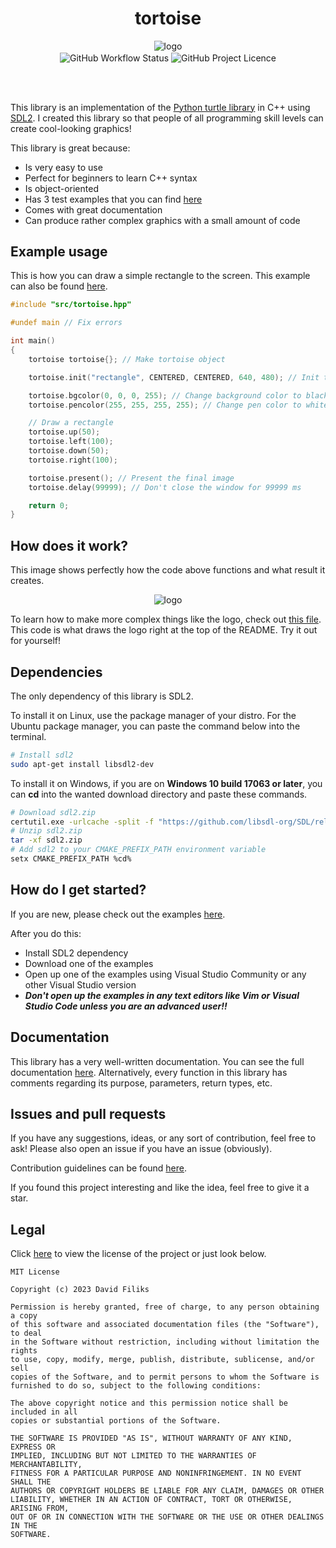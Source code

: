 <h1 align="center">tortoise</h1>
<p align="center">
<img src="assets/croppedcircle.png" align="center" title="logo">
<br>
<img alt="GitHub Workflow Status" align="center" src="https://img.shields.io/github/actions/workflow/status/dafiliks/tortoise/cmake-multi-platform.yml">
<img alt="GitHub Project Licence" align="center" src="https://img.shields.io/github/license/dafiliks/tortoise">
</p>
<br> <br>

This library is an implementation of the [Python turtle library](https://docs.python.org/3/library/turtle.html) in C++ using [SDL2](https://github.com/libsdl-org/SDL/tree/SDL2). I created this library so that people of all programming skill levels can create cool-looking graphics!

This library is great because:
- Is very easy to use
- Perfect for beginners to learn C++ syntax
- Is object-oriented
- Has 3 test examples that you can find [here](examples)
- Comes with great documentation
- Can produce rather complex graphics with a small amount of code

## Example usage
This is how you can draw a simple rectangle to the screen. This example can also be found [here](examples/rectangle).

```cpp
#include "src/tortoise.hpp"

#undef main // Fix errors

int main()
{
	tortoise tortoise{}; // Make tortoise object

	tortoise.init("rectangle", CENTERED, CENTERED, 640, 480); // Init the window

	tortoise.bgcolor(0, 0, 0, 255); // Change background color to black
	tortoise.pencolor(255, 255, 255, 255); // Change pen color to white

	// Draw a rectangle
	tortoise.up(50);
	tortoise.left(100);
	tortoise.down(50);
	tortoise.right(100);

	tortoise.present(); // Present the final image
	tortoise.delay(99999); // Don't close the window for 99999 ms

	return 0;
}
```
## How does it work?
This image shows perfectly how the code above functions and what result it creates.
<p align="center">
<img src="assets/example.jpg" align="center" title="logo">
</p>

To learn how to make more complex things like the logo, check out [this file](tests/tests.cpp). This code is what draws the logo right at the top of the README. Try it out for yourself!

## Dependencies
The only dependency of this library is SDL2.

To install it on Linux, use the package manager of your distro. For the Ubuntu package manager, you can paste the command below into the terminal.
```bash
# Install sdl2
sudo apt-get install libsdl2-dev
```

To install it on Windows, if you are on **Windows 10 build 17063 or later**, you can **cd** into the wanted download directory and paste these commands.
```bash
# Download sdl2.zip
certutil.exe -urlcache -split -f "https://github.com/libsdl-org/SDL/releases/download/release-2.28.5/SDL2-devel-2.28.5-VC.zip" sdl2.zip
# Unzip sdl2.zip
tar -xf sdl2.zip
# Add sdl2 to your CMAKE_PREFIX_PATH environment variable
setx CMAKE_PREFIX_PATH %cd%
```
## How do I get started?
If you are new, please check out the examples [here](examples).

After you do this:
- Install SDL2 dependency
- Download one of the examples
- Open up one of the examples using Visual Studio Community or any other Visual Studio version
- ***Don't open up the examples in any text editors like Vim or Visual Studio Code unless you are an advanced user!!***

## Documentation 
This library has a very well-written documentation. You can see the full documentation [here](docs/DOCUMENTATION.md). Alternatively, every function in this library has comments regarding its purpose, parameters, return types, etc.

## Issues and pull requests 
If you have any suggestions, ideas, or any sort of contribution, feel free to ask!
Please also open an issue if you have an issue (obviously).

Contribution guidelines can be found [here](CONTRIBUTING.md).

If you found this project interesting and like the idea, feel free to give it a star.

## Legal
Click [here](LICENSE) to view the license of the project or just look below.

```
MIT License

Copyright (c) 2023 David Filiks

Permission is hereby granted, free of charge, to any person obtaining a copy
of this software and associated documentation files (the "Software"), to deal
in the Software without restriction, including without limitation the rights
to use, copy, modify, merge, publish, distribute, sublicense, and/or sell
copies of the Software, and to permit persons to whom the Software is
furnished to do so, subject to the following conditions:

The above copyright notice and this permission notice shall be included in all
copies or substantial portions of the Software.

THE SOFTWARE IS PROVIDED "AS IS", WITHOUT WARRANTY OF ANY KIND, EXPRESS OR
IMPLIED, INCLUDING BUT NOT LIMITED TO THE WARRANTIES OF MERCHANTABILITY,
FITNESS FOR A PARTICULAR PURPOSE AND NONINFRINGEMENT. IN NO EVENT SHALL THE
AUTHORS OR COPYRIGHT HOLDERS BE LIABLE FOR ANY CLAIM, DAMAGES OR OTHER
LIABILITY, WHETHER IN AN ACTION OF CONTRACT, TORT OR OTHERWISE, ARISING FROM,
OUT OF OR IN CONNECTION WITH THE SOFTWARE OR THE USE OR OTHER DEALINGS IN THE
SOFTWARE.
```
